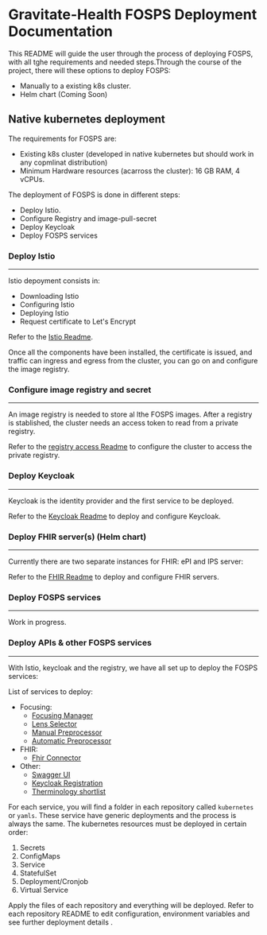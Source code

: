 # Gravitate-Health FOSPS Deployment Documentation

This README will guide the user through the process of deploying FOSPS, with all tghe requirements and needed steps.Through the course of the project, there will these options to deploy FOSPS:
- Manually to a existing k8s cluster.
- Helm chart (Coming Soon)

## Native kubernetes deployment

The requirements for FOSPS are:
- Existing k8s cluster (developed in native kubernetes but should work in any copmlinat distribution)
- Minimum Hardware resources (acarross the cluster): 16 GB RAM, 4 vCPUs.

The deployment of FOSPS is done in different steps:
- Deploy Istio.
- Configure Registry and image-pull-secret
- Deploy Keycloak
- Deploy FOSPS services

### Deploy Istio
---

Istio depoyment consists in:
- Downloading Istio
- Configuring Istio
- Deploying Istio
- Request certificate to Let's Encrypt

Refer to the [Istio Readme](./istio-deployment.md).

Once all the components have been installed, the certificate is issued, and traffic can ingress and egress from the cluster, you can go on and configure the image registry.

### Configure image registry and secret
---

An image registry is needed to store al lthe FOSPS images. After a registry is stablished, the cluster needs an access token to read from a private registry.

Refer to the [registry access Readme](./registry-access.md) to configure the cluster to access the private registry.


### Deploy Keycloak
---

Keycloak is the identity provider and the first service to be deployed.

Refer to the [Keycloak Readme](./keycloak.md) to deploy and configure Keycloak.

### Deploy FHIR server(s) (Helm chart)
---

Currently there are two separate instances for FHIR: ePI and IPS server:

Refer to the [FHIR Readme](./fhir.md) to deploy and configure FHIR servers.


### Deploy FOSPS services
---

Work in progress.

### Deploy APIs & other FOSPS services
---

With Istio, keycloak and the registry, we have all set up to deploy the FOSPS services:

List of services to deploy:
- Focusing:
  - [Focusing Manager](https://github.com/Gravitate-Health/focusing-manager)
  - [Lens Selector](https://github.com/Gravitate-Health/lens-selector-mvp2)
  - [Manual Preprocessor](https://github.com/Gravitate-Health/preprocessing-service-manual)
  - [Automatic Preprocessor](https://github.com/Gravitate-Health/preprocessing-service-mvp2)
- FHIR:
  - [Fhir Connector](https://github.com/Gravitate-Health/fhir-connector)
- Other:
  - [Swagger UI](https://github.com/Gravitate-Health/swagger-deployment)
  - [Keycloak Registration](https://github.com/Gravitate-Health/keycloak-registration)
  - [Therminology shortlist](https://github.com/Gravitate-Health/terminology-service)

For each service, you will find a folder in each repository called `kubernetes` or `yamls`. These service have generic deployments and the process is always the same. The kubernetes resources must be deployed in certain order:

1. Secrets
2. ConfigMaps
3. Service
4. StatefulSet
5. Deployment/Cronjob
6. Virtual Service

Apply the files of each repository and everything will be deployed. Refer to each repository README to edit configuration, environment variables and see further deployment details .